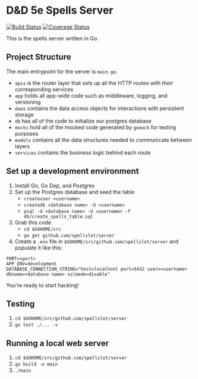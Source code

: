 # D&D 5e Spells Server

[![Build Status](https://travis-ci.org/spellslot/server.svg?branch=master&service=github)](https://travis-ci.org/spellslot/server)
[![Coverage Status](https://coveralls.io/repos/github/spellslot/server/badge.svg?branch=master&service=github)](https://coveralls.io/github/spellslot/server?branch=master)

This is the spells server written in Go.

## Project Structure

The main entrypoint for the server is `main.go`.

* `apis` is the router layer that sets up all the HTTP routes with their corresponding services
* `app` holds all app-wide code such as middleware, logging, and versioning
* `daos` contains the data access objects for interactions with persistent storage
* `db` has all of the code to initialize our postgres database
* `mocks` hold all of the mocked code generated by `gomock` for testing purposes
* `models` contains all the data structures needed to communicate between layers
* `services` contains the business logic behind each route

## Set up a development environment

1. Install Go, Go Dep, and Postgres
2. Set up the Postgres database and seed the table
    * `createuser <username>`
    * `createdb <database name> -U <username>`
    * `psql -d <database name> -U <username> -f db/create_spells_table.sql`
3. Grab this code
    * `cd $GOHOME/src`
    * `go get github.com/spellslot/server`
4. Create a `.env` file in `$GOHOME/src/github.com/spellslot/server` and populate it like this:

```
PORT=<port>
APP_ENV=development
DATABASE_CONNECTION_STRING="host=localhost port=5432 user=<username> dbname=<database name> sslmode=disable"
```

You're ready to start hacking!

## Testing

1. `cd $GOHOME/src/github.com/spellslot/server`
2. `go test ./... -v`

## Running a local web server

1. `cd $GOHOME/src/github.com/spellslot/server`
2. `go build -o main`
3. `./main`
